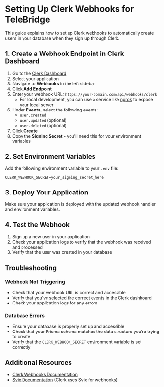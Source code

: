 # Setting Up Clerk Webhooks for TeleBridge

This guide explains how to set up Clerk webhooks to automatically create users in your database when they sign up through Clerk.

## 1. Create a Webhook Endpoint in Clerk Dashboard

1. Go to the [Clerk Dashboard](https://dashboard.clerk.dev/)
2. Select your application
3. Navigate to **Webhooks** in the left sidebar
4. Click **Add Endpoint**
5. Enter your webhook URL: `https://your-domain.com/api/webhooks/clerk`
   - For local development, you can use a service like [ngrok](https://ngrok.com/) to expose your local server
6. Under **Events**, select the following events:
   - `user.created`
   - `user.updated` (optional)
   - `user.deleted` (optional)
7. Click **Create**
8. Copy the **Signing Secret** - you'll need this for your environment variables

## 2. Set Environment Variables

Add the following environment variable to your `.env` file:

```
CLERK_WEBHOOK_SECRET=your_signing_secret_here
```

## 3. Deploy Your Application

Make sure your application is deployed with the updated webhook handler and environment variables.

## 4. Test the Webhook

1. Sign up a new user in your application
2. Check your application logs to verify that the webhook was received and processed
3. Verify that the user was created in your database

## Troubleshooting

### Webhook Not Triggering

- Check that your webhook URL is correct and accessible
- Verify that you've selected the correct events in the Clerk dashboard
- Check your application logs for any errors

### Database Errors

- Ensure your database is properly set up and accessible
- Check that your Prisma schema matches the data structure you're trying to create
- Verify that the `CLERK_WEBHOOK_SECRET` environment variable is set correctly

## Additional Resources

- [Clerk Webhooks Documentation](https://clerk.com/docs/users/sync-data-to-your-backend#sync-with-webhooks)
- [Svix Documentation](https://docs.svix.com/) (Clerk uses Svix for webhooks) 